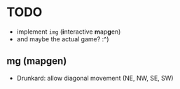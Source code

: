 # TODO
- implement `img` (**i**nteractive **m**ap**g**en)
- and maybe the actual game? :^)

## mg (mapgen)

- Drunkard: allow diagonal movement (NE, NW, SE, SW)
